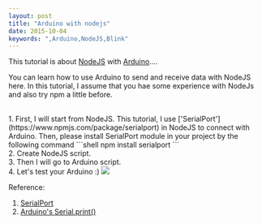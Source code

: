 ```yaml
---
layout: post
title: "Arduino with nodejs"
date: 2015-10-04
keywords: ",Arduino,NodeJS,Blink"
---
```


This tutorial is about [NodeJS](https://nodejs.org/en/) with [Arduino](https://www.arduino.cc/)....

You can learn how to use Arduino to send and receive data with NodeJS here.
In this tutorial, I assume that you hae some experience with NodeJs and also try npm a little before.

<br/>
1. First, I will start from NodeJS. This tutorial, I use ['SerialPort'](https://www.npmjs.com/package/serialport) in NodeJS to connect with Arduino. Then, please install SerialPort module in your project by the following command
```shell
 npm install serialport
```
<br/>
2. Create NodeJS script. 
<script src="https://gist.github.com/auycro/71210f1787be4c228e8e.js"></script>
<br/>
3. Then I will go to Arduino script.
<script src="https://gist.github.com/auycro/66ad03add77505ba442c.js"></script>
<br/>
4. Let's test your Arduino :)
<img src="{{ site.url }}/assets/20151004-1.png" class="img-responsive" >
<br/>

Reference: <br/>
1. [SerialPort](https://www.npmjs.com/package/serialport)
2. [Arduino's Serial.print()](https://www.arduino.cc/en/Serial/Print)
